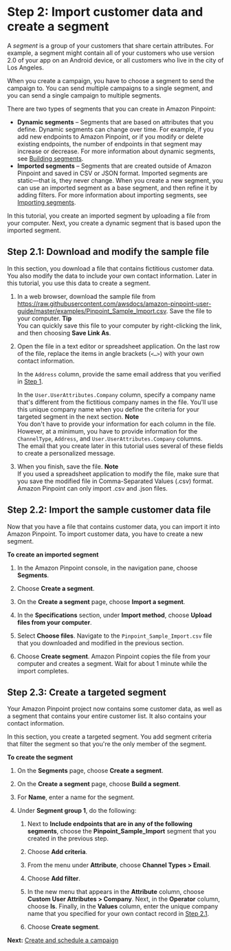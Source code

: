 # Step 2: Import customer data and create a segment<a name="gettingstarted-import-customer-data"></a>

A *segment* is a group of your customers that share certain attributes\. For example, a segment might contain all of your customers who use version 2\.0 of your app on an Android device, or all customers who live in the city of Los Angeles\.

When you create a campaign, you have to choose a segment to send the campaign to\. You can send multiple campaigns to a single segment, and you can send a single campaign to multiple segments\.

There are two types of segments that you can create in Amazon Pinpoint:
+ **Dynamic segments** – Segments that are based on attributes that you define\. Dynamic segments can change over time\. For example, if you add new endpoints to Amazon Pinpoint, or if you modify or delete existing endpoints, the number of endpoints in that segment may increase or decrease\. For more information about dynamic segments, see [Building segments](segments-building.md)\.
+ **Imported segments** – Segments that are created outside of Amazon Pinpoint and saved in CSV or JSON format\. Imported segments are static—that is, they never change\. When you create a new segment, you can use an imported segment as a base segment, and then refine it by adding filters\. For more information about importing segments, see [Importing segments](segments-importing.md)\.

In this tutorial, you create an imported segment by uploading a file from your computer\. Next, you create a dynamic segment that is based upon the imported segment\.

## Step 2\.1: Download and modify the sample file<a name="gettingstarted-import-customer-data-download-sample-file"></a>

In this section, you download a file that contains fictitious customer data\. You also modify the data to include your own contact information\. Later in this tutorial, you use this data to create a segment\.

1. In a web browser, download the sample file from [https://raw\.githubusercontent\.com/awsdocs/amazon\-pinpoint\-user\-guide/master/examples/Pinpoint\_Sample\_Import\.csv](https://raw.githubusercontent.com/awsdocs/amazon-pinpoint-user-guide/master/examples/Pinpoint_Sample_Import.csv)\. Save the file to your computer\.
**Tip**  
You can quickly save this file to your computer by right\-clicking the link, and then choosing **Save Link As**\.

1. Open the file in a text editor or spreadsheet application\. On the last row of the file, replace the items in angle brackets \(`<…>`\) with your own contact information\.

   In the `Address` column, provide the same email address that you verified in [Step 1](gettingstarted-create-project.md)\.

   In the `User.UserAttributes.Company` column, specify a company name that's different from the fictitious company names in the file\. You'll use this unique company name when you define the criteria for your targeted segment in the next section\.
**Note**  
You don't have to provide your information for each column in the file\. However, at a minimum, you have to provide information for the `ChannelType`, `Address`, and `User.UserAttributes.Company` columns\.  
The email that you create later in this tutorial uses several of these fields to create a personalized message\.

1. When you finish, save the file\.
**Note**  
If you used a spreadsheet application to modify the file, make sure that you save the modified file in Comma\-Separated Values \(\.csv\) format\. Amazon Pinpoint can only import \.csv and \.json files\.

## Step 2\.2: Import the sample customer data file<a name="gettingstarted-import-customer-data-import-segment"></a>

Now that you have a file that contains customer data, you can import it into Amazon Pinpoint\. To import customer data, you have to create a new segment\.

**To create an imported segment**

1. In the Amazon Pinpoint console, in the navigation pane, choose **Segments**\.

1. Choose **Create a segment**\.

1. On the **Create a segment** page, choose **Import a segment**\.

1. In the **Specifications** section, under **Import method**, choose **Upload files from your computer**\.

1. Select **Choose files**\. Navigate to the `Pinpoint_Sample_Import.csv` file that you downloaded and modified in the previous section\.

1. Choose **Create segment**\. Amazon Pinpoint copies the file from your computer and creates a segment\. Wait for about 1 minute while the import completes\. 

## Step 2\.3: Create a targeted segment<a name="gettingstarted-import-customer-data-create-targeted-segment"></a>

Your Amazon Pinpoint project now contains some customer data, as well as a segment that contains your entire customer list\. It also contains your contact information\.

In this section, you create a targeted segment\. You add segment criteria that filter the segment so that you're the only member of the segment\.

**To create the segment**

1. On the **Segments** page, choose **Create a segment**\. 

1. On the **Create a segment** page, choose **Build a segment**\.

1. For **Name**, enter a name for the segment\.

1. Under **Segment group 1**, do the following:

   1. Next to **Include endpoints that are in any of the following segments**, choose the **Pinpoint\_Sample\_Import** segment that you created in the previous step\.

   1. Choose **Add criteria**\.

   1. From the menu under **Attribute**, choose **Channel Types > Email**\.

   1. Choose **Add filter**\.

   1. In the new menu that appears in the **Attribute** column, choose **Custom User Attributes > Company**\. Next, in the **Operator** column, choose **Is**\. Finally, in the **Values** column, enter the unique company name that you specified for your own contact record in [Step 2\.1](#gettingstarted-import-customer-data-download-sample-file)\.

   1. Choose **Create segment**\.

**Next:** [Create and schedule a campaign](gettingstarted-create-campaign.md)